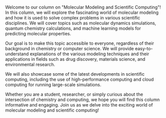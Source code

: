 Welcome to our column on "Molecular Modeling and Scientific Computing"! In this column, we will explore the fascinating world of molecular modeling and how it is used to solve complex problems in various scientific disciplines. We will cover topics such as molecular dynamics simulations, quantum chemistry calculations, and machine learning models for predicting molecular properties. 

Our goal is to make this topic accessible to everyone, regardless of their background in chemistry or computer science. We will provide easy-to-understand explanations of the various modeling techniques and their applications in fields such as drug discovery, materials science, and environmental research. 

We will also showcase some of the latest developments in scientific computing, including the use of high-performance computing and cloud computing for running large-scale simulations. 

Whether you are a student, researcher, or simply curious about the intersection of chemistry and computing, we hope you will find this column informative and engaging. Join us as we delve into the exciting world of molecular modeling and scientific computing!